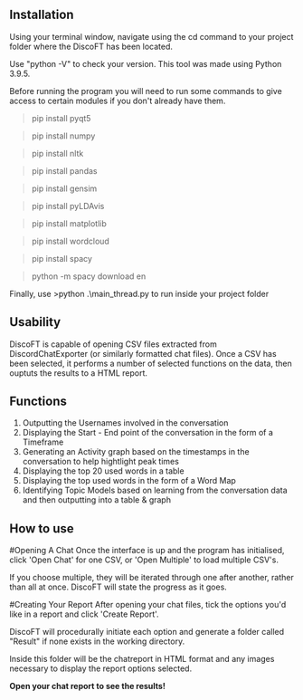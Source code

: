 Installation
--
Using your terminal window, navigate using the cd command to your project folder where the DiscoFT has been located.

Use "python -V" to check your version. This tool was made using Python 3.9.5.

Before running the program you will need to run some commands to give access to certain modules if you don't already have them.

>pip install pyqt5

>pip install numpy

>pip install nltk

>pip install pandas

>pip install gensim

>pip install pyLDAvis

>pip install matplotlib

>pip install wordcloud

>pip install spacy

>python -m spacy download en


Finally, use >python .\main_thread.py to run inside your project folder

Usability
--

DiscoFT is capable of opening CSV files extracted from DiscordChatExporter (or similarly formatted chat files).
Once a CSV has been selected, it performs a number of selected functions on the data, then ouptuts the results to a HTML report.

Functions
--
1) Outputting the Usernames involved in the conversation
2) Displaying the Start - End point of the conversation in the form of a Timeframe
3) Generating an Activity graph based on the timestamps in the conversation to help hightlight peak times
4) Displaying the top 20 used words in a table
5) Displaying the top used words in the form of a Word Map
6) Identifying Topic Models based on learning from the conversation data and then outputting into a table & graph

How to use
--

#Opening A Chat
Once the interface is up and the program has initialised, click 'Open Chat' for one CSV, or 'Open Multiple' to load multiple CSV's.

If you choose multiple, they will be iterated through one after another, rather than all at once. DiscoFT will state the progress as it goes.

#Creating Your Report
After opening your chat files, tick the options you'd like in a report and click 'Create Report'.

DiscoFT will procedurally initiate each option and generate a folder called "Result" if none exists in the working directory.

Inside this folder will be the chatreport in HTML format and any images necessary to display the report options selected.

**Open your chat report to see the results!**
